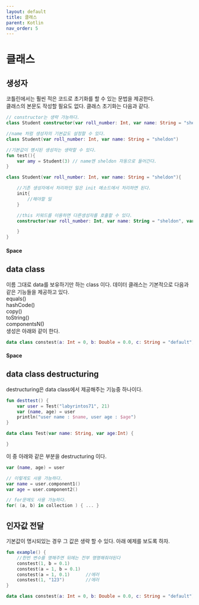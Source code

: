 ```yaml
---
layout: default
title: 클래스
parent: Kotlin
nav_order: 5
---
```


# 클래스

## 생성자
코틀린에서는 훨씬 적은 코드로 초기화를 할 수 있는 문법을 제공한다.  
클래스의 본문도 작성할 필요도 없다. 클래스 초기화는 다음과 같다.
```kotlin
// constructor는 생략 가능하다.
class Student constructor(var roll_number: Int, var name: String = "sheldon")

//name 처럼 생성자의 기본값도 설정할 수 있다.
class Student(var roll_number: Int, var name: String = "sheldon")

//기본값이 명시된 생성자는 생략할 수 있다.
fun test(){
    var amy = Student(3) // name엔 sheldon 자동으로 들어간다.
}

class Student(var roll_number: Int, var name: String = "sheldon"){

    //기존 생성자에서 처리하던 일은 init 메소드에서 처리하면 된다.
    init{
        //해야할 일
    }

    //this 키워드를 이용하면 다른생성자를 호출할 수 있다.
    constructor(var roll_number: Int, var name: String = "sheldon", var classinfo: Int) : this(roll_number, name){

    }
}
```
#### Space

## data class
이름 그대로 data를 보유하기만 하는 class 이다.
데이터 클래스는 기본적으로 다음과 같은 기능들을 제공하고 있다.  
equals()  
hashCode()  
copy()  
toString()  
componentsN()   
생성은 아래와 같이 한다.
```kotlin
data class constest(a: Int = 0, b: Double = 0.0, c: String = "default")
```
#### Space

## data class destructuring
destructuring은 data class에서 제공해주는 기능중 하나이다.  
```kotlin
fun desttest() {
    var user = Test("labyrintos71", 21)
    var (name, age) = user
    println("user name : $name, user age : $age")
}

data class Test(var name: String, var age:Int) {

}
```
이 중 아래와 같은 부분을 destructuring 이다.
```kotlin
var (name, age) = user

// 이렇게도 사용 가능하다.
var name = user.component1()
var age = user.component2()

// for문에도 사용 가능하다.
for( (a, b) in collection ) { ... }
```

## 인자값 전달
기본값이 명시되있는 경우 그 값은 생략 할 수 있다. 아래 예제를 보도록 하자. 
```kotlin
fun example() {
    //한번 변수를 명해주면 뒤에는 전부 명명해줘야된다
    constest(1, b = 0.1)
    constest(a = 1, b = 0.1)
    constest(a = 1, 0.1)      //에러
    constest(1, "123")        //에러
}

data class constest(a: Int = 0, b: Double = 0.0, c: String = "default")
```